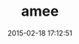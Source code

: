 ---
layout: post
title:  "amee"
repo:   "AMEE/amee-ruby"
date:   2015-02-18 17:12:51
gemurl: http://github.com/AMEE/amee-ruby
---